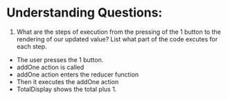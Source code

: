 # Understanding Questions:
1. What are the steps of execution from the pressing of the 1 button to the rendering of our updated value? List what part of the code excutes for each step.
* The user presses the 1 button.
* addOne action is called
* addOne action enters the reducer function
* Then it executes the addOne action
* TotalDisplay shows the total plus 1.
